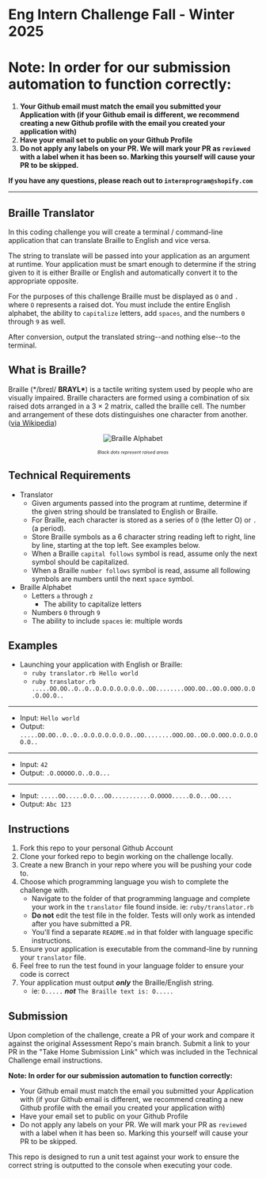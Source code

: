# Eng Intern Challenge Fall - Winter 2025

# **Note: In order for our submission automation to function correctly:**

1. **Your Github email must match the email you submitted your Application with (if your Github email is different, we recommend creating a new Github profile with the email you created your application with)**
2. **Have your email set to public on your Github Profile**
3. **Do not apply any labels on your PR. We will mark your PR as `reviewed` with a label when it has been so. Marking this yourself will cause your PR to be skipped.**

**If you have any questions, please reach out to `internprogram@shopify.com`**

---

## Braille Translator

In this coding challenge you will create a terminal / command-line application that can translate Braille to English and vice versa.

The string to translate will be passed into your application as an argument at runtime. Your application must be smart enough to determine if the string given to it is either Braille or English and automatically convert it to the appropriate opposite.

For the purposes of this challenge Braille must be displayed as `O` and `.` where `O` represents a raised dot. You must include the entire English alphabet, the ability to `capitalize` letters, add `spaces`, and the numbers `0` through `9` as well.

After conversion, output the translated string--and nothing else--to the terminal.

## What is Braille?

Braille (\*/breɪl/ **BRAYL\***) is a tactile writing system used by people who are visually impaired. Braille characters are formed using a combination of six raised dots arranged in a 3 × 2 matrix, called the braille cell. The number and arrangement of these dots distinguishes one character from another. ([via Wikipedia](https://en.wikipedia.org/wiki/Braille))

<p align='center'>
  <img src='./braille.jpg' alt='Braille Alphabet' />
</p>
<p align='center'>
  <em style='font-size:xx-small;'>Black dots represent raised areas</em>
</p>

## Technical Requirements

- Translator
  - Given arguments passed into the program at runtime, determine if the given string should be translated to English or Braille.
  - For Braille, each character is stored as a series of `O` (the letter O) or `.` (a period).
  - Store Braille symbols as a 6 character string reading left to right, line by line, starting at the top left. See examples below.
  - When a Braille `capital follows` symbol is read, assume only the next symbol should be capitalized.
  - When a Braille `number follows` symbol is read, assume all following symbols are numbers until the next `space` symbol.
- Braille Alphabet
  - Letters `a` through `z`
    - The ability to capitalize letters
  - Numbers `0` through `9`
  - The ability to include `spaces` ie: multiple words

## Examples

- Launching your application with English or Braille:
  - `ruby translator.rb Hello world`
  - `ruby translator.rb .....OO.OO..O..O..O.O.O.O.O.O.O..OO........OOO.OO..OO.O.OOO.O.O.O.OO.O..`

---

- Input: `Hello world`
- Output: `.....OO.OO..O..O..O.O.O.O.O.O.O..OO........OOO.OO..OO.O.OOO.O.O.O.OO.O..`

---

- Input: `42`
- Output: `.O.OOOOO.O..O.O...`

---

- Input: `.....OO.....O.O...OO...........O.OOOO.....O.O...OO....`
- Output: `Abc 123`

## Instructions

1. Fork this repo to your personal Github Account
1. Clone your forked repo to begin working on the challenge locally.
1. Create a new Branch in your repo where you will be pushing your code to.
1. Choose which programming language you wish to complete the challenge with.
   - Navigate to the folder of that programming language and complete your work in the `translator` file found inside. ie: `ruby/translator.rb`
   - **Do not** edit the test file in the folder. Tests will only work as intended after you have submitted a PR.
   - You'll find a separate `README.md` in that folder with language specific instructions.
1. Ensure your application is executable from the command-line by running your `translator` file.
1. Feel free to run the test found in your language folder to ensure your code is correct
1. Your application must output **_only_** the Braille/English string.
   - ie: `O.....` **_not_** `The Braille text is: O.....`

## Submission

Upon completion of the challenge, create a PR of your work and compare it against the original Assessment Repo's main branch. Submit a link to your PR in the "Take Home Submission Link" which was included in the Technical Challenge email instructions.

**Note: In order for our submission automation to function correctly:**

- Your Github email must match the email you submitted your Application with (if your Github email is different, we recommend creating a new Github profile with the email you created your application with)
- Have your email set to public on your Github Profile
- Do not apply any labels on your PR. We will mark your PR as `reviewed` with a label when it has been so. Marking this yourself will cause your PR to be skipped.

This repo is designed to run a unit test against your work to ensure the correct string is outputted to the console when executing your code.
